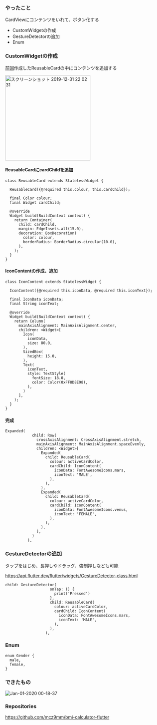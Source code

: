 ### やったこと

CardViewにコンテンツをいれて、ボタン化する

- CustomWidgetの作成
- GestureDetectorの追加
- Enum

### CustomWidgetの作成
[前回](https://github.com/mcz9mm/TIL/blob/master/Flutter/Flutter_day10.md)作成したReusableCardの中にコンテンツを追加する

<img width="273" alt="スクリーンショット 2019-12-31 22 02 31" src="https://user-images.githubusercontent.com/11751495/71622468-40baa600-2c19-11ea-84cf-3d5e8852bfef.png">


#### ReusableCardにcardChildを追加
```
class ReusableCard extends StatelessWidget {

  ReusableCard({@required this.colour, this.cardChild});

  final Color colour;
  final Widget cardChild;

  @override
  Widget build(BuildContext context) {
    return Container(
      child: cardChild,
      margin: EdgeInsets.all(15.0),
      decoration: BoxDecoration(
        color: colour,
        borderRadius: BorderRadius.circular(10.0),
      ),
    );
  }
}
```

#### IconContentの作成、追加

```
class IconContent extends StatelessWidget {

  IconContent({@required this.iconData, @required this.iconText});

  final IconData iconData;
  final String iconText;

  @override
  Widget build(BuildContext context) {
    return Column(
      mainAxisAlignment: MainAxisAlignment.center,
      children: <Widget>[
        Icon(
          iconData,
          size: 80.0,
        ),
        SizedBox(
          height: 15.0,
        ),
        Text(
          iconText,
          style: TextStyle(
            fontSize: 18.0,
            color: Color(0xFF8D8E98),
          ),
        )
      ],
    );
  }
}
```


#### 完成

```
Expanded(
            child: Row(
              crossAxisAlignment: CrossAxisAlignment.stretch,
              mainAxisAlignment: MainAxisAlignment.spaceEvenly,
              children: <Widget>[
                Expanded(
                  child: ReusableCard(
                    colour: activeCardColor,
                    cardChild: IconContent(
                      iconData: FontAwesomeIcons.mars,
                      iconText: 'MALE',
                    ),
                  ),
                ),
                Expanded(
                  child: ReusableCard(
                    colour: activeCardColor,
                    cardChild: IconContent(
                      iconData: FontAwesomeIcons.venus,
                      iconText: 'FEMALE',
                    ),
                  ),
                ),
              ],
            )
          ),
```


### GestureDetectorの追加
タップをはじめ、長押しやドラッグ、強制押しなども可能

https://api.flutter.dev/flutter/widgets/GestureDetector-class.html

```
child: GestureDetector(
                    onTap: () {
                      print('Pressed')
                    },
                    child: ReusableCard(
                      colour: activeCardColor,
                      cardChild: IconContent(
                        iconData: FontAwesomeIcons.mars,
                        iconText: 'MALE',
                      ),
                    ),
                  ),
```


### Enum

```
enum Gender {
  male,
  female,
}
```

### できたもの

![Jan-01-2020 00-18-37](https://user-images.githubusercontent.com/11751495/71625648-4b326b00-2c2c-11ea-9c81-289ad6fc69a6.gif)


### Repositories
https://github.com/mcz9mm/bmi-calculator-flutter
